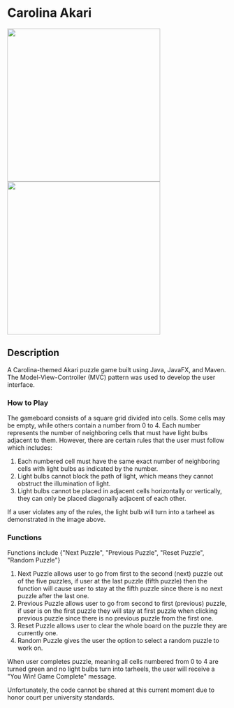 # Carolina Akari

<p float ="left">
  <img src ="https://user-images.githubusercontent.com/89208624/257716083-f9cd1f05-2d7d-4014-a481-da8d1692a9c4.png" width="350">
  <img src ="https://user-images.githubusercontent.com/89208624/257716093-2ded5f73-d46d-4a66-ab87-fb079a5325db.png" width="350">
</p>

## Description

A Carolina-themed Akari puzzle game built using Java, JavaFX, and Maven. The Model-View-Controller (MVC) pattern was used to develop the user interface. 

### How to Play

The gameboard consists of a square grid divided into cells. Some cells may be empty, while others contain a number from 0 to 4. Each number represents the number of neighboring cells that must have light bulbs adjacent to them. However, there are certain rules that the user must follow which includes:
1.  Each numbered cell must have the same exact number of neighboring cells with light bulbs as indicated by the number.
2. Light bulbs cannot block the path of light, which means they cannot obstruct the illumination of light.
3.  Light bulbs cannot be placed in adjacent cells horizontally or vertically, they can only be placed diagonally adjacent of each other.

If a user violates any of the rules, the light bulb will turn into a tarheel as demonstrated in the image above.

### Functions

Functions include {"Next Puzzle", "Previous Puzzle", "Reset Puzzle", "Random Puzzle"}
1. Next Puzzle allows user to go from first to the second (next) puzzle out of the five puzzles, if user at the last puzzle (fifth puzzle) then the function will cause user to stay at the fifth puzzle since there is no next puzzle after the last one.
2. Previous Puzzle allows user to go from second to first (previous) puzzle, if user is on the first puzzle they will stay at first puzzle when clicking previous puzzle since there is no previous puzzle from the first one.
3. Reset Puzzle allows user to clear the whole board on the puzzle they are currently one.
4. Random Puzzle gives the user the option to select a random puzzle to work on.

When user completes puzzle, meaning all cells numbered from 0 to 4 are turned green and no light bulbs turn into tarheels, the user will receive a "You Win! Game Complete" message.

Unfortunately, the code cannot be shared at this current moment due to honor court per university standards.
